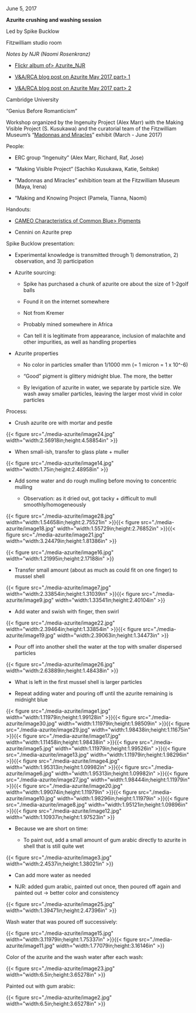 June 5, 2017

**Azurite crushing and washing session**

Led by Spike Bucklow

Fitzwilliam studio room

*Notes by NJR (Naomi Rosenkranz)*

-   [<u>Flickr album of> Azurite_NJR</u>](https://www.flickr.com/gp/128418753@N06/6b2z8M)

-   [<u>V&A/RCA blog post on Azurite May 2017 part> 1</u>](http://www.vam.ac.uk/blog/network/experiments-with-azurite-on-the-history-of-design-ma-course)

-   [<u>V&A/RCA blog post on Azurite May 2017 part> 2</u>](http://www.vam.ac.uk/blog/research-department/thinking-and-experiencing-techne-making-azurite-part-2)

Cambridge University

“Genius Before Romanticism”

Workshop organized by the Ingenuity Project (Alex Marr) with the Making Visible Project (S. Kusukawa) and the curatorial team of the Fitzwilliam Museum’s “[<u>Madonnas and Miracles</u>](http://www.fitzmuseum.cam.ac.uk/madonnasandmiracles)” exhibit (March - June 2017)

People:

-   ERC group “Ingenuity” (Alex Marr, Richard, Raf, Jose)

-   “Making Visible Project” (Sachiko Kusukawa, Katie, Seitske)

-   “Madonnas and Miracles” exhibition team at the Fitzwilliam Museum (Maya, Irena)

-   “Making and Knowing Project (Pamela, Tianna, Naomi)

Handouts:

-   [<u>CAMEO Characteristics of Common Blue> Pigments</u>](http://cameo.mfa.org/images/e/ea/Download_file_506.pdf)

-   Cennini on Azurite prep

Spike Bucklow presentation:

-   Experimental knowledge is transmitted through 1) demonstration, 2) observation, and 3) participation

-   Azurite sourcing:

    -   Spike has purchased a chunk of azurite ore about the size of 1-2golf balls

    -   Found it on the internet somewhere

    -   Not from Kremer

    -   Probably mined somewhere in Africa

    -   Can tell it is legitimate from appearance, inclusion of malachite and other impurities, as well as handling properties

-   Azurite properties

    -   No color in particles smaller than 1/1000 mm (= 1 micron = 1 x 10^-6)

    -   “Good” pigment is glittery midnight blue. The more, the better

    -   By levigation of azurite in water, we separate by particle size. We wash away smaller particles, leaving the larger most vivid in color particles


Process:

-   Crush azurite ore with mortar and pestle

{{< figure src="./media-azurite/image24.jpg" width="width:2.56918in;height:4.58854in" >}}

-   When small-ish, transfer to glass plate + muller

{{< figure src="./media-azurite/image14.jpg" width="width:1.75in;height:2.48958in" >}}

-   Add some water and do rough mulling before moving to concentric mulling

    -   Observation: as it dried out, got tacky + difficult to mull smoothly/homogeneously

{{< figure src="./media-azurite/image28.jpg" width="width:1.54658in;height:2.75521in" >}}{{< figure src="./media-azurite/image18.jpg" width="width:1.55729in;height:2.76852in" >}}{{< figure src="./media-azurite/image21.jpg" width="width:3.24479in;height:1.81386in" >}}

{{< figure src="./media-azurite/image16.jpg" width="width:1.21995in;height:2.17188in" >}}

-   Transfer small amount (about as much as could fit on one finger) to mussel shell

{{< figure src="./media-azurite/image7.jpg" width="width:2.33854in;height:1.31039in" >}}{{< figure src="./media-azurite/image9.jpg" width="width:1.33541in;height:2.40104in" >}}

-   Add water and swish with finger, then swirl

{{< figure src="./media-azurite/image22.jpg" width="width:2.39464in;height:1.33854in" >}}{{< figure src="./media-azurite/image19.jpg" width="width:2.39063in;height:1.34473in" >}}

-   Pour off into another shell the water at the top with smaller dispersed particles

{{< figure src="./media-azurite/image26.jpg" width="width:2.63889in;height:1.48438in" >}}

-   What is left in the first mussel shell is larger particles

-   Repeat adding water and pouring off until the azurite remaining is midnight blue

{{< figure src="./media-azurite/image1.jpg" width="width:1.11979in;height:1.99128in" >}}{{< figure src="./media-azurite/image30.jpg" width="width:1.11979in;height:1.98509in" >}}{{< figure src="./media-azurite/image29.jpg" width="width:1.98438in;height:1.11675in" >}}{{< figure src="./media-azurite/image17.jpg" width="width:1.11458in;height:1.98438in" >}}{{< figure src="./media-azurite/image5.jpg" width="width:1.11979in;height:1.99526in" >}}{{< figure src="./media-azurite/image13.jpg" width="width:1.11979in;height:1.98296in" >}}{{< figure src="./media-azurite/image4.jpg" width="width:1.95313in;height:1.09982in" >}}{{< figure src="./media-azurite/image6.jpg" width="width:1.95313in;height:1.09982in" >}}{{< figure src="./media-azurite/image27.jpg" width="width:1.98444in;height:1.11979in" >}}{{< figure src="./media-azurite/image20.jpg" width="width:1.99074in;height:1.11979in" >}}{{< figure src="./media-azurite/image10.jpg" width="width:1.98296in;height:1.11979in" >}}{{< figure src="./media-azurite/image8.jpg" width="width:1.95121in;height:1.09896in" >}}{{< figure src="./media-azurite/image12.jpg" width="width:1.10937in;height:1.97523in" >}}

-   Because we are short on time:

    -   To paint out, add a small amount of gum arabic directly to azurite in shell that is still quite wet

{{< figure src="./media-azurite/image3.jpg" width="width:2.4537in;height:1.38021in" >}}

-   Can add more water as needed

-   NJR: added gum arabic, painted out once, then poured off again and painted out → better color and consistency

{{< figure src="./media-azurite/image25.jpg" width="width:1.39471in;height:2.47396in" >}}

Wash water that was poured off successively:

{{< figure src="./media-azurite/image15.jpg" width="width:3.11979in;height:1.75337in" >}}{{< figure src="./media-azurite/image11.jpg" width="width:1.77079in;height:3.16146in" >}}

Color of the azurite and the wash water after each wash:

{{< figure src="./media-azurite/image23.jpg" width="width:6.5in;height:3.65278in" >}}

Painted out with gum arabic:

{{< figure src="./media-azurite/image2.jpg" width="width:6.5in;height:3.65278in" >}}
